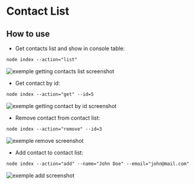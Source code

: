 # Contact List

## How to use

- Get contacts list and show in console table:

```html
node index --action="list"
```

![exemple getting contacts list screenshot](https://prnt.sc/RGw_9g1zcPTq)

- Get contact by id:

```html
node index --action="get" --id=5
```

![exemple getting contact by id screenshot](https://prnt.sc/qzei02oMWOLo)

- Remove contact from contact list:

```html
node index --action="remove" --id=3
```

![exemple remove screenshot](https://prnt.sc/Oo_QV5R1Use5)

- Add contact to contact list:

```html
node index --action="add" --name="John Doe" --email="john@mail.com"
```

![exemple add screenshot](https://prnt.sc/TZi3oSCREBIW)
